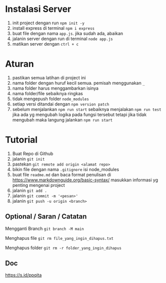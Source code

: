# Instalasi Server

1. init project dengan run `npm init -y`
2. install express di terminal `npm i express`
3. buat file dengan nama `app.js`. jika sudah ada, abaikan
4. jalanin server dengan run di terminal `node app.js`
5. matikan server dengan `ctrl + c`

# Aturan

1. pastikan semua latihan di project ini
2. nama folder dengan huruf kecil semua. pemisah menggunakan `_`
3. nama folder harus menggambarkan isinya
4. nama folder/file sebaiknya ringkas
5. tidak mengepush folder `node_modules`
6. setiap versi ditandai dengan `npm version patch`
7. sebelum menjalankan `npm run start` sebaiknya menjalakan `npm run test` jika ada yg mengubah logika pada fungsi tersebut tetapi jika tidak mengubah maka langung jalankan `npm run start`

# Tutorial

1. Buat Repo di Github
2. jalanin `git init`
3. pastekan `git remote add origin <alamat repo>`
4. bikin file dengan nama `.gitignore`
   isi node_modules
5. buat file `readme.md` dan baca format penulisan di https://www.markdownguide.org/basic-syntax/
   masukkan informasi yg penting mengenai project
6. jalanin `git add .`
7. jalanin `git commit -m '<pesan>'`
8. jalanin `git push -u origin <branch>`

## Optional / Saran / Catatan

Mengganti Branch
`git branch -M main`

Menghapus file
`git rm file_yang_ingin_dihapus.txt`

Menghapus folder
`git rm -r folder_yang_ingin_dihapus`

## Doc

https://s.id/ppqita

